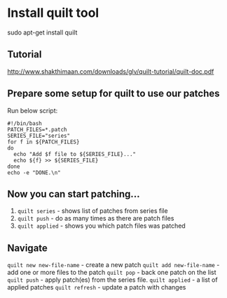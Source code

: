 # Install quilt tool
  sudo apt-get install quilt

## Tutorial
  http://www.shakthimaan.com/downloads/glv/quilt-tutorial/quilt-doc.pdf

## Prepare some setup for quilt to use our patches
  Run below script:
```
#!/bin/bash
PATCH_FILES=*.patch
SERIES_FILE="series"
for f in ${PATCH_FILES}
do
  echo "Add $f file to ${SERIES_FILE}..."
  echo ${f} >> ${SERIES_FILE}
done
echo -e "DONE.\n"
```
## Now you can start patching...
1. ```quilt series``` - shows list of patches from series file
2. ```quilt push``` - do as many times as there are patch files
3. ```quilt applied``` - shows you which patch files was patched
 
## Navigate
```quilt new new-file-name``` - create a new patch
```quilt add new-file-name``` - add one or more files to the patch
```quilt pop``` - back one patch on the list
```quilt push``` - apply patch(es) from the series file.
```quilt applied``` - a list of applied patches
```quilt refresh``` - update a patch with changes
